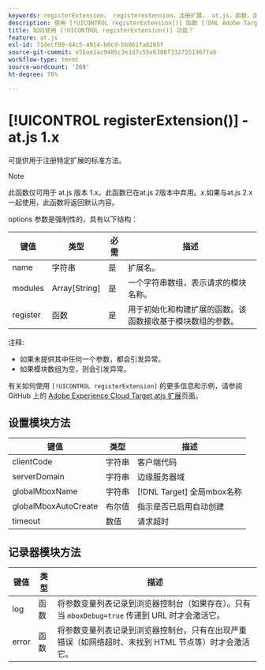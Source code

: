 ```yaml
---
keywords: registerExtension， registerextension，注册扩展， at.js，函数，函数， clientCode， serverDomain， globalMboxName， globalMboxAutoCreate， timeout， registerExtension2
description: 使用 [!UICONTROL registerExtension()] 函数 [!DNL Adobe Target] at.js JavaScript库注册特定扩展。 (at.js 1.x)
title: 如何使用 [!UICONTROL registerExtension()] 功能？
feature: at.js
exl-id: 71decf00-84c5-4914-b0cd-bb061fa6265f
source-git-commit: e5bae1ac9485c3e1d7c55e6386f332755196ffab
workflow-type: tm+mt
source-wordcount: '269'
ht-degree: 76%

---
```


# [!UICONTROL registerExtension()] - at.js 1.x

可提供用于注册特定扩展的标准方法。

>[!NOTE]
>
>此函数仅可用于 at.js 版本 1.*x*。此函数已在at.js 2版本中弃用。*x*.如果与at.js 2.x一起使用，此函数将返回默认内容。

options 参数是强制性的，具有以下结构：

| 键值 | 类型 | 必需 | 描述 |
|--- |--- |--- |--- |
| name | 字符串 | 是 | 扩展名。 |
| modules | Array[String] | 是 | 一个字符串数组，表示请求的模块名称。 |
| register | 函数 | 是 | 用于初始化和构建扩展的函数。该函数接收基于模块数组的参数。 |

注释:

* 如果未提供其中任何一个参数，都会引发异常。
* 如果模块数组为空，则会引发异常。

有关如何使用 `[!UICONTROL registerExtension]` 的更多信息和示例，请参阅 GitHub 上的 [Adobe Experience Cloud Target atjs 扩展](https://github.com/Adobe-Marketing-Cloud/target-atjs-extensions)页面。

## 设置模块方法

| 键值 | 类型 | 描述 |
|--- |--- |--- |
| clientCode | 字符串 | 客户端代码 |
| serverDomain | 字符串 | 边缘服务器域 |
| globalMboxName | 字符串 | [!DNL Target] 全局mbox名称 |
| globalMboxAutoCreate | 布尔值 | 指示是否已启用自动创建 |
| timeout | 数值 | 请求超时 |

## 记录器模块方法

| 键值 | 类型 | 描述 |
|--- |--- |--- |
| log | 函数 | 将参数变量列表记录到浏览器控制台（如果存在）。只有当 `mboxDebug=true` 传递到 URL 时才会激活它。 |
| error | 函数 | 将参数变量列表记录到浏览器控制台。只有在出现严重错误（如网络超时、未找到 HTML 节点等）时才会激活它。 |
